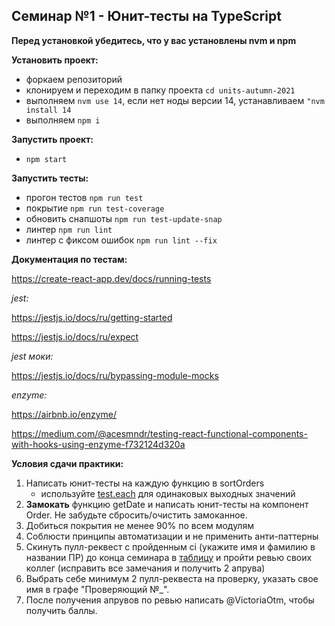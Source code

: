 ## Семинар №1 - Юнит-тесты на TypeScript

**Перед установкой убедитесь, что у вас установлены nvm и npm**

**Установить проект:**

- форкаем репозиторий
- клонируем и переходим в папку проекта `cd units-autumn-2021`
- выполняем `nvm use 14`, если нет ноды версии 14, устанавливаем `"nvm install 14`
- выполняем `npm i`

**Запустить проект:**

- `npm start`

**Запустить тесты:**

- прогон тестов `npm run test`
- покрытие `npm run test-coverage`
- обновить снапшоты `npm run test-update-snap`
- линтер `npm run lint`
- линтер с фиксом ошибок `npm run lint --fix`

**Документация по тестам:**

https://create-react-app.dev/docs/running-tests

_jest:_

https://jestjs.io/docs/ru/getting-started

https://jestjs.io/docs/ru/expect

_jest моки:_

https://jestjs.io/docs/ru/bypassing-module-mocks

_enzyme:_

https://airbnb.io/enzyme/

https://medium.com/@acesmndr/testing-react-functional-components-with-hooks-using-enzyme-f732124d320a

**Условия сдачи практики:**

1. Написать юнит-тесты на каждую функцию в sortOrders
    - используйте [test.each](https://jestjs.io/docs/en/api#testeachtablename-fn-timeout) для одинаковых выходных значений
2. **Замокать** функцию getDate и написать юнит-тесты на компонент Order. Не забудьте сбросить/очистить замоканное.
3. Добиться покрытия не менее 90% по всем модулям
4. Соблюсти принципы автоматизации и не применить анти-паттерны
5. Скинуть пулл-реквест с пройденным ci (укажите имя и фамилию в названии ПР) до конца семинара в [таблицу](https://docs.google.com/spreadsheets/d/11FhajaryptOdKtSXKEk8IwHZTCtQ1UudIZx6kf-41XA/edit?usp=sharing) и пройти ревью своих коллег (исправить все замечания и получить 2 апрува)
6. Выбрать себе минимум 2 пулл-реквеста на проверку, указать свое имя в графе "Проверяющий №_".
7. После получения апрувов по ревью написать @VictoriaOtm, чтобы получить баллы.


